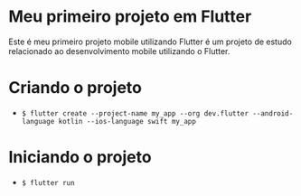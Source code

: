 # Meu primeiro projeto em Flutter

Este é meu primeiro projeto mobile utilizando Flutter é um projeto de estudo relacionado ao desenvolvimento mobile utilizando o Flutter.

# Criando o projeto
- ```$ flutter create --project-name my_app --org dev.flutter --android-language kotlin --ios-language swift my_app```
# Iniciando o projeto

- ```$ flutter run```